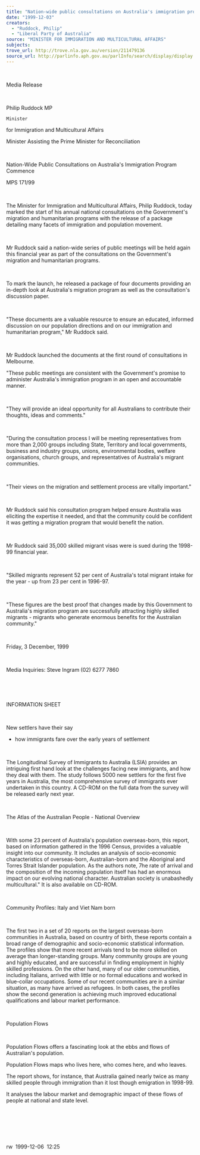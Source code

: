 ```yaml
---
title: "Nation-wide public consultations on Australia's immigration program commence."
date: "1999-12-03"
creators:
  - "Ruddock, Philip"
  - "Liberal Party of Australia"
source: "MINISTER FOR IMMIGRATION AND MULTICULTURAL AFFAIRS"
subjects:
trove_url: http://trove.nla.gov.au/version/211479136
source_url: http://parlinfo.aph.gov.au/parlInfo/search/display/display.w3p;query=Id%3A%22media/pressrel/IPJ06%22
---
```


   

  

  Media Release

  

  Philip Ruddock MP

    Minister 
for Immigration and Multicultural Affairs

  Minister Assisting the Prime Minister for Reconciliation

  

  Nation-Wide Public Consultations 
on Australia's Immigration Program Commence

  MPS 171/99  

  

  The Minister for Immigration and Multicultural Affairs, Philip Ruddock, 
today marked the start of his annual national consultations on the Government's 
migration and humanitarian programs with the release of a package detailing 
many facets of immigration and population movement. 

  

  Mr Ruddock said a nation-wide series of public meetings will be held 
again this financial year as part of the consultations on the Government's 
migration and humanitarian programs. 

  

  To mark the launch, he released a package of four documents providing 
an in-depth look at Australia's migration program as well as the consultation's 
discussion paper. 

  

  "These documents are a valuable resource to ensure an educated, 
informed discussion on our population directions and on our immigration 
and humanitarian program," Mr Ruddock said. 

  

  Mr Ruddock launched the documents at the first round of consultations 
in Melbourne. 

  "These public meetings are consistent with the Government's promise 
to administer Australia's immigration program in an open and accountable 
manner. 

  

  "They will provide an ideal opportunity for all Australians to 
contribute their thoughts, ideas and comments." 

  

  "During the consultation process I will be meeting representatives 
from more than 2,000 groups including State, Territory and local governments, 
business and industry groups, unions, environmental bodies, welfare 
organisations, church groups, and representatives of Australia's migrant 
communities. 

  

  "Their views on the migration and settlement process are vitally 
important." 

  

  Mr Ruddock said his consultation program helped ensure Australia was 
eliciting the expertise it needed, and that the community could be confident 
it was getting a migration program that would benefit the nation. 

  

  Mr Ruddock said 35,000 skilled migrant visas 
were is  sued 
during the 1998-99 financial year. 

  

  "Skilled migrants represent 52 per cent of Australia's total 
migrant intake for the year - up from 23 per cent in 1996-97. 

  

  "These figures are the best proof that changes made by this Government 
to Australia's migration program are successfully attracting highly 
skilled migrants - migrants who generate enormous benefits for the Australian 
community." 

  

  Friday, 3 December, 1999

  

  Media Inquiries: Steve Ingram (02) 6277 7860 

  

  

  INFORMATION SHEET

  

  New settlers have their say 
- how immigrants fare over the early years of settlement

  

  The Longitudinal Survey of Immigrants to Australia (LSIA) provides 
an intriguing first hand look at the challenges facing new immigrants, 
and how they deal with them. The study follows 5000 new settlers for 
the first five years in Australia, the most comprehensive survey of 
immigrants ever undertaken in this country. A CD-ROM on the full data 
from the survey will be released early next year.

  

  The Atlas of the Australian 
People - National Overview

  

  With some 23 percent of Australia's population overseas-born, this 
report, based on information gathered in the 1996 Census, provides a 
valuable insight into our community. It includes an analysis of socio-economic 
characteristics of overseas-born, Australian-born and the Aboriginal and 
Torres Strait Islander population. As the authors note, 7he rate of 
arrival and the composition of the incoming population itself has had 
an enormous impact on our evolving national character. Australian society 
is unabashedly multicultural." It is also available on CD-ROM.

  

  Community Profiles: Italy and 
Viet Nam born

  

  The first two in a set of 20 reports on the largest overseas-born communities 
in Australia, based on country of birth, these reports contain a broad 
range of demographic and socio-economic statistical information. The 
profiles show that more recent arrivals tend to be more skilled on average 
than longer-standing groups. Many community groups are young and highly 
educated, and are successful in finding employment in highly skilled 
professions. On the other hand, many of our older communities, including 
Italians, arrived with little or no formal educations and worked in 
blue-collar occupations. Some of our recent communities are in a similar 
situation, as many have arrived as refugees. In both cases, the profiles 
show the second generation is achieving much improved educational qualifications 
and labour market performance.

  

  Population Flows

  

  Population Flows offers a fascinating look at the ebbs and flows of 
Australian's population.

  Population Flows maps who lives here, who comes 
here, and who leaves.

  The report shows, for instance, that Australia 
gained nearly twice as many   skilled people through immigration than it lost though emigration 
in 1998-99.

  It analyses the labour market and demographic impact of these flows 
of people at national and state level.

  

  

  

  rw  1999-12-06  12:25

